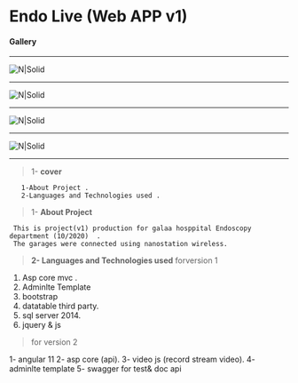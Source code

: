# Endo Live (Web APP v1)  

#### Gallery  
 
------------


![N|Solid](https://res.cloudinary.com/dxb44v7tw/image/upload/v1624834493/endo/Endoscopy-1_gtc3hn.png)

------------



![N|Solid](https://res.cloudinary.com/dxb44v7tw/image/upload/v1624834495/endo/Endoscopy2-1_xyicvb.png)

------------


![N|Solid](https://res.cloudinary.com/dxb44v7tw/image/upload/v1624830694/endo/endov1-1_jgaail.jpg)

------------


![N|Solid](https://res.cloudinary.com/dxb44v7tw/image/upload/v1624830694/endo/endov1-2_wfz1ut.jpg)

------------
 

>  1-  **cover** 
      
       1-About Project .
       2-Languages and Technologies used .
      
>  1- **About Project**
  
     This is project(v1) production for galaa hosppital Endoscopy department (10/2020)  .
	 The garages were connected using nanostation wireless.
	 
 
> **2- Languages and Technologies used**
forversion 1
1.    Asp core mvc .
2.   Adminlte Template 
3.   bootstrap 
4.   datatable third party.
 5.  sql server 2014.
6.   jquery & js
> for version 2

1- angular 11
2- asp core (api).
3- video js (record stream video).
4- adminlte template
5- swagger for test& doc  api
 
			
 
 
 
